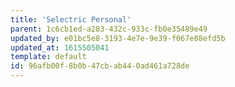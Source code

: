 ```yaml
---
title: 'Selectric Personal'
parent: 1c6cb1ed-a283-432c-933c-fb0e35489e49
updated_by: e01bc5e8-3193-4e7e-9e39-f067e88efd5b
updated_at: 1615505041
template: default
id: 96afb00f-8b0b-47cb-ab44-0ad461a728de
---
```

